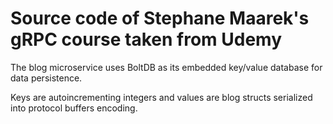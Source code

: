 # Source code of Stephane Maarek's gRPC course taken from Udemy

The blog microservice uses BoltDB as its embedded key/value database for data persistence.

Keys are autoincrementing integers and values are blog structs serialized into protocol buffers encoding.